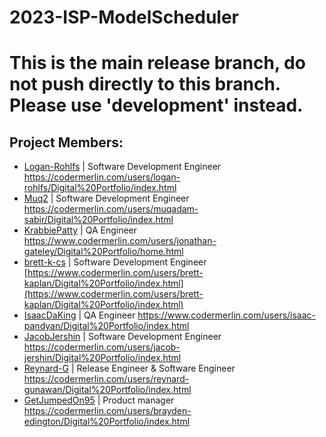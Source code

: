 # 2023-ISP-ModelScheduler
# This is the main release branch, do not push directly to this branch. Please use 'development' instead.

## Project Members:
* [Logan-Rohlfs](https://github.com/Logan-Rohlfs) | Software Development Engineer
https://codermerlin.com/users/logan-rohlfs/Digital%20Portfolio/index.html
* [Muq2](https://github.com/Muq2) | Software Development Engineer https://codermerlin.com/users/muqadam-sabir/Digital%20Portfolio/index.html
* [KrabbiePatty](https://github.com/KrabbiePatty) | QA Engineer
https://www.codermerlin.com/users/jonathan-gateley/Digital%20Portfolio/home.html
* [brett-k-cs](https://github.com/brett-k-cs) | Software Development Engineer
[https://www.codermerlin.com/users/brett-kaplan/Digital%20Portfolio/index.html](https://www.codermerlin.com/users/brett-kaplan/Digital%20Portfolio/index.html)
* [IsaacDaKing](https://github.com/IsaacDaKing) | QA Engineer
https://www.codermerlin.com/users/isaac-pandyan/Digital%20Portfolio/index.html
* [JacobJershin](https://github.com/JacobJershin) | Software Development Engineer https://codermerlin.com/users/jacob-jershin/Digital%20Portfolio/index.html
* [Reynard-G](https://github.com/Reynard-G) | Release Engineer & Software Engineer https://codermerlin.com/users/reynard-gunawan/Digital%20Portfolio/index.html
* [GetJumpedOn95](https://github.com/GetJumpedOn95) | Product manager https://codermerlin.com/users/brayden-edington/Digital%20Portfolio/index.html
